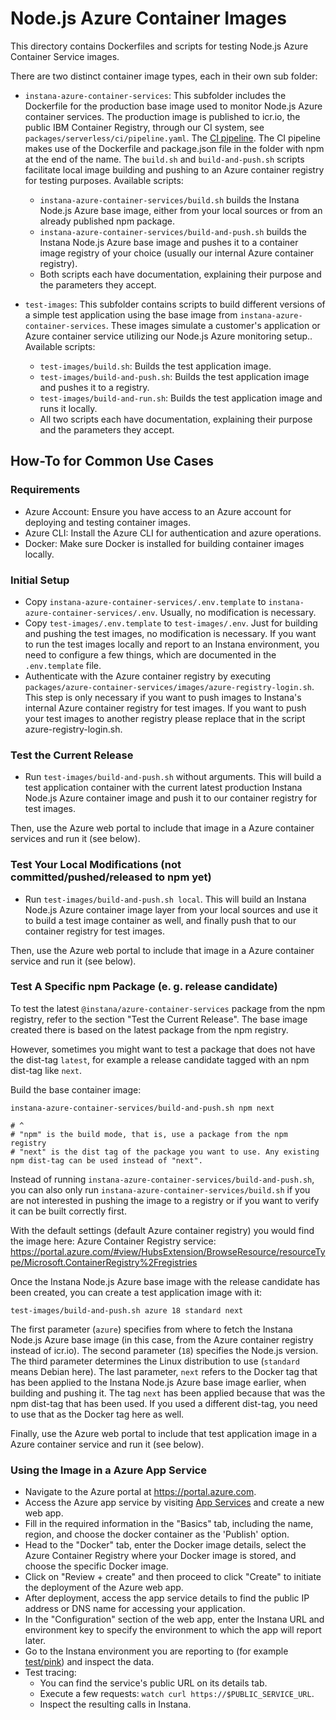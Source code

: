 Node.js Azure Container Images
================================

This directory contains Dockerfiles and scripts for testing Node.js Azure Container Service images.

There are two distinct container image types, each in their own sub folder:

* `instana-azure-container-services`: This subfolder includes the Dockerfile for the production base image used to monitor Node.js Azure container services. The production image is published to icr.io, the public IBM Container Registry, through our CI system, see `packages/serverless/ci/pipeline.yaml`. The [CI pipeline](https://ci.instana.io/teams/nodejs/pipelines/serverless-in-process-collectors:main/jobs/azure-container-services-nodejs-container-image-layer). The CI pipeline makes use of the Dockerfile and package.json file in the folder with npm at the end of the name. The `build.sh` and `build-and-push.sh` scripts facilitate local image building and pushing to an Azure container registry for testing purposes. Available scripts:
    * `instana-azure-container-services/build.sh` builds the Instana Node.js Azure base image, either from your local sources or from an already published npm package.
    * `instana-azure-container-services/build-and-push.sh` builds the Instana Node.js Azure base image and pushes it to a container image registry of your choice (usually our internal Azure container registry).
    * Both scripts each have documentation, explaining their purpose and the parameters they accept.

* `test-images`: This subfolder contains scripts to build different versions of a simple test application using the base image from `instana-azure-container-services`. These images simulate a customer's application or Azure container service utilizing our Node.js Azure monitoring setup.. Available scripts:
    * `test-images/build.sh`: Builds the test application image.
    * `test-images/build-and-push.sh`: Builds the test application image and pushes it to a registry.
    * `test-images/build-and-run.sh`: Builds the test application image and runs it locally.
    * All two scripts each have documentation, explaining their purpose and the parameters they accept.

How-To for Common Use Cases
---------------------------

### Requirements

- Azure Account: Ensure you have access to an Azure account for deploying and testing container images.
- Azure CLI: Install the Azure CLI for authentication and azure operations.
- Docker: Make sure Docker is installed for building container images locally.

### Initial Setup

- Copy `instana-azure-container-services/.env.template` to `instana-azure-container-services/.env`. Usually, no modification is necessary.
- Copy `test-images/.env.template` to `test-images/.env`. Just for building and pushing the test images, no modification is necessary. If you want to run the test images locally and report to an Instana environment, you need to configure a few things, which are documented in the `.env.template` file.
- Authenticate with the Azure container registry by executing `packages/azure-container-services/images/azure-registry-login.sh`. This step is only necessary if you want to push images to Instana's internal Azure container registry for test images. If you want to push your test images to another registry please replace that in the script azure-registry-login.sh.

### Test the Current Release

* Run `test-images/build-and-push.sh` without arguments. This will build a test application container with the current latest production Instana Node.js Azure container image and push it to our container registry for test images.

Then, use the Azure web portal to include that image in a Azure container services and run it (see below).

### Test Your Local Modifications (not committed/pushed/released to npm yet)

* Run `test-images/build-and-push.sh local`. This will build an Instana Node.js Azure container image layer from your local sources and use it to build a test image container as well, and finally push that to our container registry for test images.

Then, use the Azure web portal to include that image in a Azure container service and run it (see below).

### Test A Specific npm Package (e. g. release candidate)

To test the latest `@instana/azure-container-services` package from the npm registry, refer to the section "Test the Current Release". The base image created there is based on the latest package from the npm registry.

However, sometimes you might want to test a package that does not have the dist-tag `latest`, for example a release candidate tagged with an npm dist-tag like `next`.

Build the base container image:

```
instana-azure-container-services/build-and-push.sh npm next

# ^
# "npm" is the build mode, that is, use a package from the npm registry
# "next" is the dist tag of the package you want to use. Any existing npm dist-tag can be used instead of "next".
```

Instead of running `instana-azure-container-services/build-and-push.sh`, you can also only run `instana-azure-container-services/build.sh` if you are not interested in pushing the image to a registry or if you want to verify it can be built correctly first.

With the default settings (default Azure container registry) you would find the image here: Azure Container Registry service: https://portal.azure.com/#view/HubsExtension/BrowseResource/resourceType/Microsoft.ContainerRegistry%2Fregistries

Once the Instana Node.js Azure base image with the release candidate has been created, you can create a test application image with it:

```
test-images/build-and-push.sh azure 18 standard next
```

The first parameter (`azure`) specifies from where to fetch the Instana Node.js Azure base image (in this case, from the Azure container registry instead of icr.io). The second parameter (`18`) specifies the Node.js version. The third parameter determines the Linux distribution to use (`standard` means Debian here). The last parameter, `next` refers to the Docker tag that has been applied to the Instana Node.js Azure base image earlier, when building and pushing it. The tag `next` has been applied because that was the npm dist-tag that has been used. If you used a different dist-tag, you need to use that as the Docker tag here as well.

Finally, use the Azure web portal to include that test application image in a Azure container service and run it (see below).

### Using the Image in a Azure App Service

* Navigate to the Azure portal at https://portal.azure.com.
* Access the Azure app service by visiting [App Services](https://portal.azure.com/#view/HubsExtension/BrowseResource/resourceType/Microsoft.Web%2Fsites) and create a new web app.
* Fill in the required information in the "Basics" tab, including the name, region, and choose the docker container as the 'Publish' option.
* Head to the "Docker" tab, enter the Docker image details, select the Azure Container Registry where your Docker image is stored, and choose the specific Docker image.
* Click on "Review + create" and then proceed to click "Create" to initiate the deployment of the Azure web app.
* After deployment, access the app service details to find the public IP address or DNS name for accessing your application.
* In the "Configuration" section of the web app, enter the Instana URL and environment key to specify the environment to which the app will report later.
* Go to the Instana environment you are reporting to (for example [test/pink](https://test-instana.pink.instana.rocks/#/physical?q=entity.type%3Acloudrun)) and inspect the data.
* Test tracing:
    * You can find the service's public URL on its details tab.
    * Execute a few requests: `watch curl https://$PUBLIC_SERVICE_URL`.
    * Inspect the resulting calls in Instana.